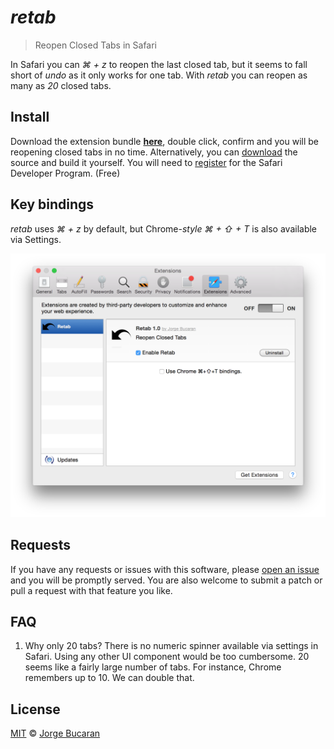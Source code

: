 # _retab_
> Reopen Closed Tabs in Safari

In Safari you can _⌘ + z_ to reopen the last closed tab, but it seems to fall short of _undo_ as it only works for one tab. With _retab_ you can reopen as many as _20_ closed tabs.

## Install

Download the extension bundle [**here**][bundle], double click, confirm and you will be reopening closed tabs in no time. Alternatively, you can [download][zip] the source and build it yourself. You will need to [register](https://developer.apple.com/programs/safari/) for the Safari Developer Program. (Free)


## Key bindings

_retab_ uses _⌘ + z_ by default, but Chrome-_style_ _⌘ + ⇧ + T_ is also available via Settings.

![](settings.png)

## Requests
If you have any requests or issues with this software, please [open an issue][issues] and you will be promptly served. You are also welcome to submit a patch or pull a request with that feature you like.

## FAQ
1. Why only 20 tabs?
There is no numeric spinner available via settings in Safari. Using any other UI component would be too cumbersome. 20 seems like a fairly large number of tabs. For instance, Chrome remembers up to 10. We can double that.

## License

[MIT](http://opensource.org/licenses/MIT) © [Jorge Bucaran](http://bucaran.me)

[bundle]: https://github.com/bucaran/retab/blob/master/retab.safariextz?raw=true
[zip]: https://github.com/bucaran/retab/archive/master.zip
[issues]: https://github.com/bucaran/retab/issues
